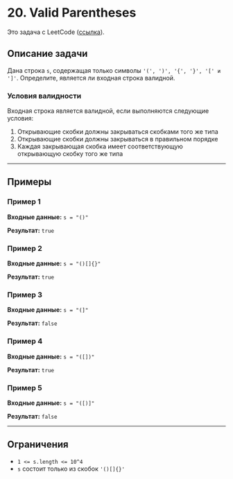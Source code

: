# 20. Valid Parentheses

Это задача с LeetCode ([ссылка](https://leetcode.com/problems/valid-parentheses/description/?envType=study-plan-v2&envId=top-interview-150)).

## Описание задачи

Дана строка `s`, содержащая только символы `'(', ')', '{', '}', '[' и ']'`. Определите, является ли входная строка валидной.

### Условия валидности

Входная строка является валидной, если выполняются следующие условия:

1. Открывающие скобки должны закрываться скобками того же типа
2. Открывающие скобки должны закрываться в правильном порядке  
3. Каждая закрывающая скобка имеет соответствующую открывающую скобку того же типа

---

## Примеры

### Пример 1

**Входные данные:** `s = "()"`

**Результат:** `true`

### Пример 2

**Входные данные:** `s = "()[]{}"`

**Результат:** `true`

### Пример 3

**Входные данные:** `s = "(]"`

**Результат:** `false`

### Пример 4

**Входные данные:** `s = "([])"`

**Результат:** `true`

### Пример 5

**Входные данные:** `s = "([)]"`

**Результат:** `false`

---

## Ограничения

- `1 <= s.length <= 10^4`
- `s` состоит только из скобок `'()[]{}'`